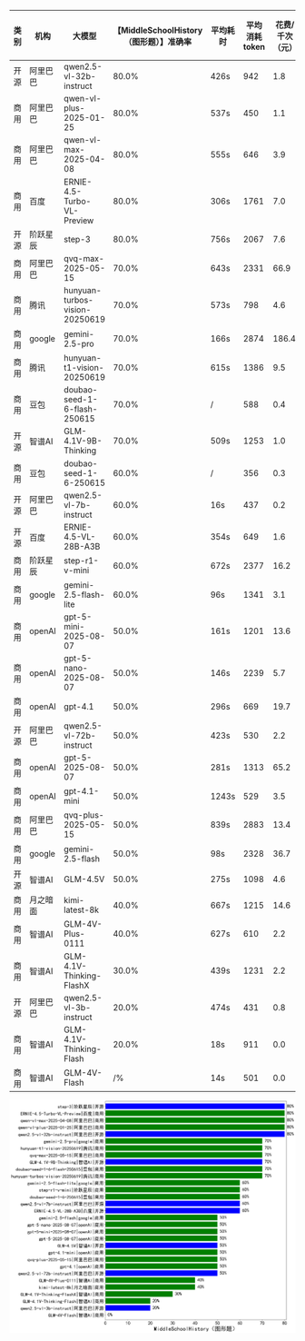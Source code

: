 
|类别|机构|大模型|【MiddleSchoolHistory（图形题）】准确率|平均耗时|平均消耗token|花费/千次（元）|排名（准确率）|
|---|---|-----|-------------------|-------|-----------|-----------|-----------|
|开源|阿里巴巴|qwen2.5-vl-32b-instruct|80.0%|426s|942|1.8|1|
|商用|阿里巴巴|qwen-vl-plus-2025-01-25|80.0%|537s|450|1.1|2|
|商用|阿里巴巴|qwen-vl-max-2025-04-08|80.0%|555s|646|3.9|3|
|商用|百度|ERNIE-4.5-Turbo-VL-Preview|80.0%|306s|1761|7.0|4|
|开源|阶跃星辰|step-3|80.0%|756s|2067|7.6|5|
|商用|阿里巴巴|qvq-max-2025-05-15|70.0%|643s|2331|66.9|6|
|商用|腾讯|hunyuan-turbos-vision-20250619|70.0%|573s|798|4.6|7|
|商用|google|gemini-2.5-pro|70.0%|166s|2874|186.4|8|
|商用|腾讯|hunyuan-t1-vision-20250619|70.0%|615s|1386|9.5|9|
|商用|豆包|doubao-seed-1-6-flash-250615|70.0%|/|588|0.4|10|
|开源|智谱AI|GLM-4.1V-9B-Thinking|70.0%|509s|1253|1.0|11|
|商用|豆包|doubao-seed-1-6-250615|60.0%|/|356|0.3|12|
|开源|阿里巴巴|qwen2.5-vl-7b-instruct|60.0%|16s|437|0.2|13|
|开源|百度|ERNIE-4.5-VL-28B-A3B|60.0%|354s|649|1.6|14|
|商用|阶跃星辰|step-r1-v-mini|60.0%|672s|2377|16.2|15|
|商用|google|gemini-2.5-flash-lite|60.0%|96s|1341|3.1|16|
|商用|openAI|gpt-5-mini-2025-08-07|50.0%|161s|1201|13.6|17|
|商用|openAI|gpt-5-nano-2025-08-07|50.0%|146s|2239|5.7|18|
|商用|openAI|gpt-4.1|50.0%|296s|669|19.7|19|
|开源|阿里巴巴|qwen2.5-vl-72b-instruct|50.0%|423s|530|2.2|20|
|商用|openAI|gpt-5-2025-08-07|50.0%|281s|1313|65.2|21|
|商用|openAI|gpt-4.1-mini|50.0%|1243s|529|3.5|22|
|商用|阿里巴巴|qvq-plus-2025-05-15|50.0%|839s|2883|13.4|23|
|商用|google|gemini-2.5-flash|50.0%|98s|2328|36.7|24|
|开源|智谱AI|GLM-4.5V|50.0%|275s|1098|4.6|25|
|商用|月之暗面|kimi-latest-8k|40.0%|667s|1215|14.6|26|
|商用|智谱AI|GLM-4V-Plus-0111|40.0%|627s|610|2.2|27|
|商用|智谱AI|GLM-4.1V-Thinking-FlashX|30.0%|439s|1231|2.2|28|
|开源|阿里巴巴|qwen2.5-vl-3b-instruct|20.0%|474s|431|0.8|29|
|商用|智谱AI|GLM-4.1V-Thinking-Flash|20.0%|18s|911|0.0|30|
|商用|智谱AI|GLM-4V-Flash|/%|14s|501|0.0|31|


![lin](../pic/MiddleSchoolHistory（图形题）.png)